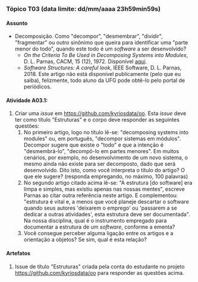 ### Tópico T03 (data limite: **dd/mm/aaaa 23h59min59s**)

#### Assunto

- Decomposição. Como "decompor", "desmembrar", "dividir", "fragmentar" ou outro sinônimo que queira
  para identificar uma "parte menor do todo", quando este todo é um _software_ a ser desenvolvido?
  - _On the Criteria To Be Used in Decomposing Systems into Modules_, D. L. Parnas, CACM, 15 (12), 1972. Disponível [aqui](https://www.win.tue.nl/~wstomv/edu/2ip30/references/criteria_for_modularization.pdf).
  - _Software Structures: A careful look_, IEEE Software, D. L. Parnas, 2018. Este artigo não está disponível publicamente (pelo que eu saiba), felizmente, todo aluno da UFG pode obtê-lo pelo portal de periódicos.

#### Atividade A03.1:

1. Criar uma _issue_ em https://github.com/kyriosdata/oo. Esta _issue_ deve ter como título "Estruturas" e o corpo deve responder as seguintes questões:
   1. No primeiro artigo, logo no título lê-se: "decomposing systems into modules" ou, em português, "decompor sistemas em módulos". Decompor sugere que existe o "todo" e que a intenção é "desmembrá-lo", "decompô-lo em partes menores". Em muitos cenários, por exemplo, no desenvolvimento de um novo sistema, o mesmo ainda não existe para ser decomposto, dado que será desenvolvido. Dito isto, como você interpreta o título do artigo? O que ele sugere? (responda empregando, no máximo, 100 palavras)
   1. No segundo artigo citado acima lê-se: "A estrutura [do software] era limpa e simples, mas existiu apenas nas nossas mentes", escreve Parnas ao citar outra referência neste artigo. E complementou: "estrutura é vital e, a menos que você planeje descartar o software quando seus autores 'deixarem o emprego' ou 'passarem a se dedicar a outras atividades', esta estrutura deve ser documentada". Na nossa disciplina, qual é o instrumento empregado para documentar a estrutura de um _software_, conforme a ementa?
   1. Você consegue perceber alguma ligação entre os artigos e a orientação a objetos? Se sim, qual é esta relação?

#### Artefatos

1. Issue de título "Estruturas" criada pela conta do estudante no projeto https://github.com/kyriosdata/oo para responder as questões acima.

